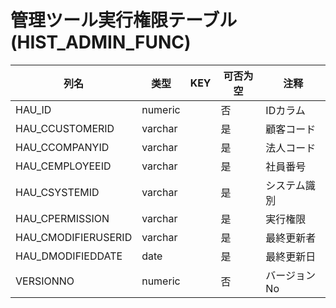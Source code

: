 # 管理ツール実行権限テーブル(HIST_ADMIN_FUNC)
| 列名   | 类型   | KEY  | 可否为空 | 注释   |
| ---- | ---- | ---- | ---- | ---- |
|HAU_ID|numeric||否|IDカラム|
|HAU_CCUSTOMERID|varchar||是|顧客コード|
|HAU_CCOMPANYID|varchar||是|法人コード|
|HAU_CEMPLOYEEID|varchar||是|社員番号|
|HAU_CSYSTEMID|varchar||是|システム識別|
|HAU_CPERMISSION|varchar||是|実行権限|
|HAU_CMODIFIERUSERID|varchar||是|最終更新者|
|HAU_DMODIFIEDDATE|date||是|最終更新日|
|VERSIONNO|numeric||否|バージョンNo|
